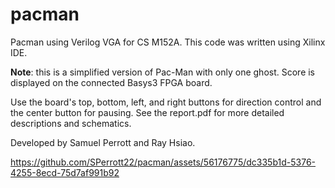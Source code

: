 # pacman
Pacman using Verilog VGA for CS M152A. This code was written using Xilinx IDE.

**Note**: this is a simplified version of Pac-Man with only one ghost. Score is displayed on the connected Basys3 FPGA board.

Use the board's top, bottom, left, and right buttons for direction control and the center button for pausing. See the report.pdf for more detailed descriptions and schematics.

Developed by Samuel Perrott and Ray Hsiao.



https://github.com/SPerrott22/pacman/assets/56176775/dc335b1d-5376-4255-8ecd-75d7af991b92



